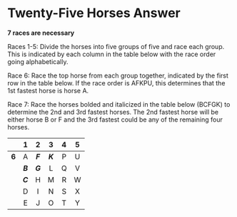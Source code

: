 # Twenty-Five Horses Answer

**7 races are necessary**

Races 1-5: Divide the horses into five groups of five and race each group. This 
is indicated by each column in the table below with the race order going 
alphabetically.

Race 6: Race the top horse from each group together, indicated by the first row 
in the table below. If the race order is AFKPU, this determines that the 1st 
fastest horse is horse A.

Race 7: Race the horses bolded and italicized in the table below (BCFGK) to 
determine the 2nd and 3rd fastest horses. The 2nd fastest horse will be either 
horse B or F and the 3rd fastest could be any of the remaining four horses.

|     |   1   |   2   |   3   | 4 | 5 |
|:---:|:-----:|:-----:|:-----:|:-:|:-:|
|**6**|   A   |***F***|***K***| P | U |
|     |***B***|***G***|   L   | Q | V |
|     |***C***|   H   |   M   | R | W |
|     |   D   |   I   |   N   | S | X |
|     |   E   |   J   |   O   | T | Y |

